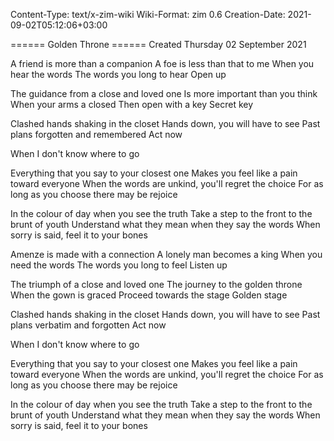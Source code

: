 Content-Type: text/x-zim-wiki
Wiki-Format: zim 0.6
Creation-Date: 2021-09-02T05:12:06+03:00

====== Golden Throne ======
Created Thursday 02 September 2021

A friend is more than a companion
A foe is less than that to me
When you hear the words
The words you long to hear
Open up

The guidance from a close and loved one
Is more important than you think
When your arms a closed
Then open with a key
Secret key

Clashed hands shaking in the closet
Hands down, you will have to see
Past plans forgotten and remembered
Act now

When I don't know where to go

Everything that you say to your closest one
Makes you feel like a pain toward everyone
When the words are unkind, you'll regret the choice
For as long as you choose there may be rejoice

In the colour of day when you see the truth
Take a step to the front to the brunt of youth
Understand what they mean when they say the words
When sorry is said, feel it to your bones

Amenze is made with a connection
A lonely man becomes a king
When you need the words
The words you long to feel
Listen up

The triumph of a close and loved one
The journey to the golden throne
When the gown is graced
Proceed towards the stage
Golden stage

Clashed hands shaking in the closet
Hands down, you will have to see
Past plans verbatim and forgotten
Act now

When I don't know where to go

Everything that you say to your closest one
Makes you feel like a pain toward everyone
When the words are unkind, you'll regret the choice
For as long as you choose there may be rejoice

In the colour of day when you see the truth
Take a step to the front to the brunt of youth
Understand what they mean when they say the words
When sorry is said, feel it to your bones 
